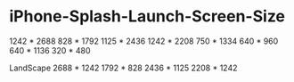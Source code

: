 # iPhone-Splash-Launch-Screen-Size

1242 * 2688
828 * 1792
1125 * 2436
1242 * 2208
750 * 1334
640 * 960
640 * 1136
320 * 480

LandScape
2688 * 1242
1792 * 828
2436 * 1125
2208 * 1242
